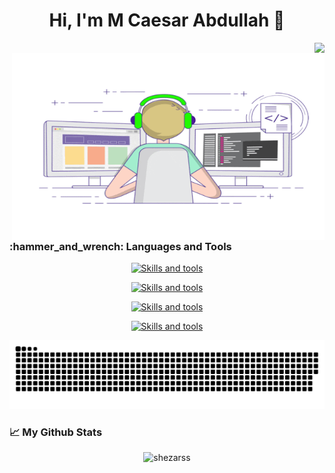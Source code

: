 <h1 align="center">Hi, I'm M Caesar Abdullah 👋 </h1>
<img align="right" src="https://visitor-badge.laobi.icu/badge?page_id=shezars.shezarss&left_color=royalblue&right_color=black"  />

<img align="right" height="300" width="500" src="https://raw.githubusercontent.com/mikonoid/mikonoid/main/images/gifs/coder3.gif" />
<h3 align="left">:hammer_and_wrench: Languages and Tools</h3>

<p align="center">
  <a href="https://skillicons.dev">
    <img src="https://skillicons.dev/icons?i=html,css,jquery,js,ts" alt="Skills and tools"/>
  </a>
</p>
<p align="center">
  <a href="https://skillicons.dev">
    <img src="https://skillicons.dev/icons?i=nodejs,react,vue,nextjs" alt="Skills and tools"/>
  </a>
</p>
<p align="center">
  <a href="https://skillicons.dev">
    <img src="https://skillicons.dev/icons?i=php,laravel,go,express,mysql,postgres,mongodb" alt="Skills and tools"/>
  </a>
</p>
<p align="center">
  <a href="https://skillicons.dev">
    <img src="https://skillicons.dev/icons?i=git,github,gitlab,nginx,docker,linux,ubuntu" alt="Skills and tools"/>
  </a>
</p>

![GitHub Snake](https://raw.githubusercontent.com/OfficialCodeVoyage/OfficialCodeVoyage/refs/heads/output/github-snake-dark.svg)

<h3 align="left">📈 My Github Stats</h3>

<p align="center"> <img src="https://github-readme-stats.vercel.app/api?username=shezarss&show_icons=true&theme=gotham" alt="shezarss" />
